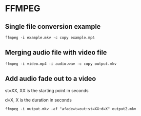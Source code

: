 # FFMPEG

## Single file conversion example

    ffmpeg -i example.mkv -c copy example.mp4

## Merging audio file with video file

    ffmpeg -i video.mp4 -i audio.wav -c copy output.mkv
    
## Add audio fade out to a video
    
st=XX, XX is the starting point in seconds

d=X, X is the duration in seconds

    ffmpeg -i output.mkv -af "afade=t=out:st=XX:d=X" output2.mkv
